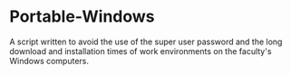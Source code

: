 # Portable-Windows
A script written to avoid the use of the super user password and the long download and installation times of work environments on the faculty's Windows computers.
